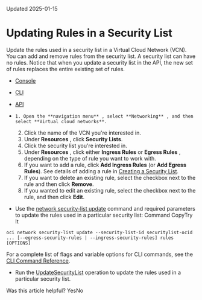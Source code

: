 Updated 2025-01-15
# Updating Rules in a Security List
Update the rules used in a security list in a Virtual Cloud Network (VCN). 
You can add and remove rules from the security list. A security list can have no rules. Notice that when you update a security list in the API, the new set of rules replaces the entire existing set of rules.
  * [Console](https://docs.oracle.com/en-us/iaas/Content/Network/Concepts/update-securitylist.htm)
  * [CLI](https://docs.oracle.com/en-us/iaas/Content/Network/Concepts/update-securitylist.htm)
  * [API](https://docs.oracle.com/en-us/iaas/Content/Network/Concepts/update-securitylist.htm)


  *     1. Open the **navigation menu** , select **Networking** , and then select **Virtual cloud networks**.
    2. Click the name of the VCN you're interested in.
    3. Under **Resources** , click **Security Lists**.
    4. Click the security list you're interested in.
    5. Under **Resources** , click either **Ingress Rules** or **Egress Rules** , depending on the type of rule you want to work with. 
    6. If you want to add a rule, click **Add Ingress Rules** (or **Add Egress Rules**). See details of adding a rule in [Creating a Security List](https://docs.oracle.com/en-us/iaas/Content/Network/Concepts/creating-securitylist.htm#creating-securitylist "Create a security list in a Virtual Cloud Network \(VCN\)."). 
    7. If you want to delete an existing rule, select the checkbox next to the rule and then click **Remove**.
    8. If you wanted to edit an existing rule, select the checkbox next to the rule, and then click **Edit**.
  * Use the [network security-list update](https://docs.oracle.com/iaas/tools/oci-cli/latest/oci_cli_docs/cmdref/network/security-list/update.html) command and required parameters to update the rules used in a particular security list:
Command
CopyTry It
```
oci network security-list update --security-list-id securitylist-ocid ... [--egress-security-rules | --ingress-security-rules] rules [OPTIONS]
```

For a complete list of flags and variable options for CLI commands, see the [CLI Command Reference](https://docs.oracle.com/iaas/tools/oci-cli/latest).
  * Run the [UpdateSecurityList](https://docs.oracle.com/iaas/api/#/en/iaas/latest/SecurityList/UpdateSecurityList) operation to update the rules used in a particular security list.


Was this article helpful?
YesNo

